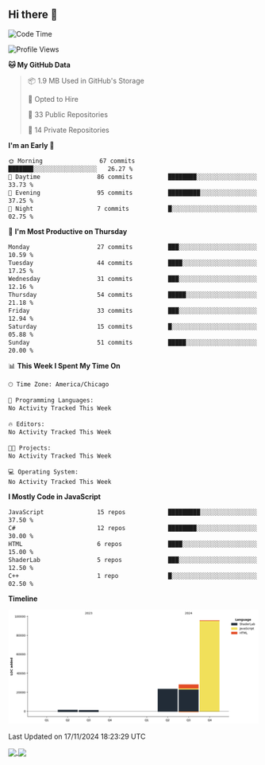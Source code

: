 ## Hi there 👋

<!--START_SECTION:waka-->
![Code Time](http://img.shields.io/badge/Code%20Time-0%20secs-blue)

![Profile Views](http://img.shields.io/badge/Profile%20Views-0-blue)

**🐱 My GitHub Data** 

> 📦 1.9 MB Used in GitHub's Storage 
 > 
> 💼 Opted to Hire
 > 
> 📜 33 Public Repositories 
 > 
> 🔑 14 Private Repositories 
 > 
**I'm an Early 🐤** 

```text
🌞 Morning                67 commits          ███████░░░░░░░░░░░░░░░░░░   26.27 % 
🌆 Daytime                86 commits          ████████░░░░░░░░░░░░░░░░░   33.73 % 
🌃 Evening                95 commits          █████████░░░░░░░░░░░░░░░░   37.25 % 
🌙 Night                  7 commits           █░░░░░░░░░░░░░░░░░░░░░░░░   02.75 % 
```
📅 **I'm Most Productive on Thursday** 

```text
Monday                   27 commits          ███░░░░░░░░░░░░░░░░░░░░░░   10.59 % 
Tuesday                  44 commits          ████░░░░░░░░░░░░░░░░░░░░░   17.25 % 
Wednesday                31 commits          ███░░░░░░░░░░░░░░░░░░░░░░   12.16 % 
Thursday                 54 commits          █████░░░░░░░░░░░░░░░░░░░░   21.18 % 
Friday                   33 commits          ███░░░░░░░░░░░░░░░░░░░░░░   12.94 % 
Saturday                 15 commits          █░░░░░░░░░░░░░░░░░░░░░░░░   05.88 % 
Sunday                   51 commits          █████░░░░░░░░░░░░░░░░░░░░   20.00 % 
```


📊 **This Week I Spent My Time On** 

```text
🕑︎ Time Zone: America/Chicago

💬 Programming Languages: 
No Activity Tracked This Week

🔥 Editors: 
No Activity Tracked This Week

🐱‍💻 Projects: 
No Activity Tracked This Week

💻 Operating System: 
No Activity Tracked This Week
```

**I Mostly Code in JavaScript** 

```text
JavaScript               15 repos            █████████░░░░░░░░░░░░░░░░   37.50 % 
C#                       12 repos            ████████░░░░░░░░░░░░░░░░░   30.00 % 
HTML                     6 repos             ████░░░░░░░░░░░░░░░░░░░░░   15.00 % 
ShaderLab                5 repos             ███░░░░░░░░░░░░░░░░░░░░░░   12.50 % 
C++                      1 repo              █░░░░░░░░░░░░░░░░░░░░░░░░   02.50 % 
```



**Timeline**

![Lines of Code chart](https://raw.githubusercontent.com/sramirez124/sramirez124/main/assets/bar_graph.png)


 Last Updated on 17/11/2024 18:23:29 UTC
<!--END_SECTION:waka-->

<a href="https://github.com/anuraghazra/github-readme-stats">
  <img height=200 align="center" src="https://github-readme-stats.vercel.app/api?username=sramirez124" />
</a>
<a href="https://github.com/sramirez124/top-language">
  <img height=200 align="center" src="https://github-readme-stats.vercel.app/api/top-langs?username=sramirez124&layout=compact&langs_count=8&card_width=320" />
</a>
<!--
**sramirez124/sramirez124** is a ✨ _special_ ✨ repository because its `README.md` (this file) appears on your GitHub profile.

Here are some ideas to get you started:

- 🔭 I’m currently working on ...
- 🌱 I’m currently learning ...
- 👯 I’m looking to collaborate on ...
- 🤔 I’m looking for help with ...
- 💬 Ask me about ...
- 📫 How to reach me: ...
- 😄 Pronouns: ...
- ⚡ Fun fact: ...
-->
